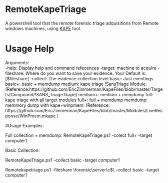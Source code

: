 # RemoteKapeTriage
A powershell tool that the remote forensic triage adquisitions from Remote windows machines, using [KAPE](https://www.kroll.com/en/insights/publications/cyber/kroll-artifact-parser-extractor-kape) tool.


# Usage Help
  <dt>Arguments:</dt>
  -help: Display help and command refecences
  -target: machine to acquire
  -fileshare: Where do you want to save your evidence. Your Default is: [$fileshare]
  -collect: The evidence collection level 
    basic: Just eventlogs
    basic+: basic + memdump
    medium: kape triage !SansTriage Module. (Reference:https://github.com/EricZimmerman/KapeFiles/blob/master/Targets/Compound/!SANS_Triage.tkape)
    medium+: medium + memdump
    full: kape triage with all target modules
    full+: full + memdump
    memdump: memmory dump with kape+winpmem: (Reference: https://github.com/EricZimmerman/KapeFiles/blob/master/Modules/LiveResponse/WinPmem.mkape )
    
  #Usage Examples:

  Full collection + memdump:
  RemoteKapeTriage.ps1 -colect full+ -target computer1
  
  <dt>Basic Collection:</dt>
  
  RemoteKapeTriage.ps1 -collect basic -target computer1
  
  Remotekapetriage.ps1 -fileshare \\forensic\server\c$\ -collect basic -target computer1
